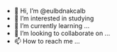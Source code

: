 - 👋 Hi, I’m @eulbdnakcalb
- 👀 I’m interested in studying
- 🌱 I’m currently learning ...
- 💞️ I’m looking to collaborate on ...
- 📫 How to reach me ...

<!---
eulbdnakcalb/eulbdnakcalb is a ✨ special ✨ repository because its `README.md` (this file) appears on your GitHub profile.
You can click the Preview link to take a look at your changes.
--->
